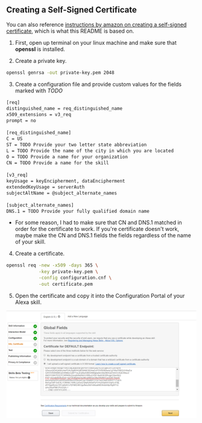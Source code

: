 ## Creating a Self-Signed Certificate

You can also reference [instructions by amazon on creating a self-signed
certificate](https://developer.amazon.com/public/solutions/alexa/alexa-skills-kit/docs/testing-an-alexa-skill#create-a-private-key-and-self-signed-certificate-for-testing),
which is what this README is based on.

1. First, open up terminal on your linux machine and make sure that
**openssl** is installed.

2. Create a private key.
```bash
openssl genrsa -out private-key.pem 2048
```

3. Create a configuration file and provide custom values for the fields
marked with *TODO*
```
[req]
distinguished_name = req_distinguished_name
x509_extensions = v3_req
prompt = no

[req_distinguished_name]
C = US
ST = TODO Provide your two letter state abbreviation
L = TODO Provide the name of the city in which you are located
O = TODO Provide a name for your organization
CN = TODO Provide a name for the skill

[v3_req]
keyUsage = keyEncipherment, dataEncipherment
extendedKeyUsage = serverAuth
subjectAltName = @subject_alternate_names

[subject_alternate_names]
DNS.1 = TODO Provide your fully qualified domain name
```

* For some reason, I had to make sure that CN and DNS.1 matched in order for
the certificate to work. If you're certificate doesn't work, maybe make the CN
and DNS.1 fields the fields regardless of the name of your skill.

4. Create a certificate.
```bash
openssl req -new -x509 -days 365 \
            -key private-key.pem \
            -config configuration.cnf \
            -out certificate.pem
```

5. Open the certificate and copy it into the Configuration Portal of your Alexa
skill.

![ssl certificate](https://github.com/hanstxu/alexa_endpoint_cpp/blob/master/screenshots/ssl_certificate.png)